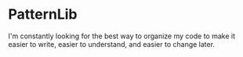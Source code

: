 # PatternLib
 I'm constantly looking for the best way to organize my code to make it easier to write, easier to understand, and easier to change later. 
